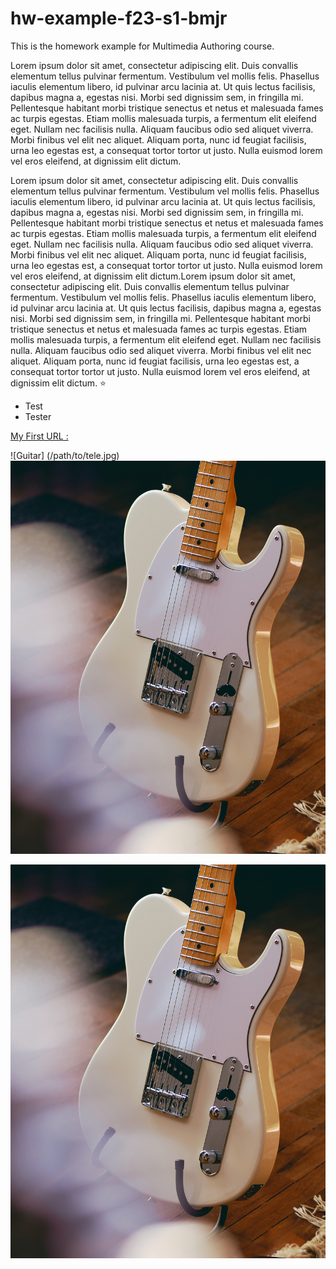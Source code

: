 # hw-example-f23-s1-bmjr
This is the homework example for Multimedia Authoring course.


Lorem ipsum dolor sit amet, consectetur adipiscing elit. Duis convallis elementum tellus pulvinar fermentum. Vestibulum vel mollis felis. Phasellus iaculis elementum libero, id pulvinar arcu lacinia at. Ut quis lectus facilisis, dapibus magna a, egestas nisi. Morbi sed dignissim sem, in fringilla mi. Pellentesque habitant morbi tristique senectus et netus et malesuada fames ac turpis egestas. Etiam mollis malesuada turpis, a fermentum elit eleifend eget. Nullam nec facilisis nulla. Aliquam faucibus odio sed aliquet viverra. Morbi finibus vel elit nec aliquet. Aliquam porta, nunc id feugiat facilisis, urna leo egestas est, a consequat tortor tortor ut justo. Nulla euismod lorem vel eros eleifend, at dignissim elit dictum.

Lorem ipsum dolor sit amet, consectetur adipiscing elit. Duis convallis elementum tellus pulvinar fermentum. Vestibulum vel mollis felis. Phasellus iaculis elementum libero, id pulvinar arcu lacinia at. Ut quis lectus facilisis, dapibus magna a, egestas nisi. Morbi sed dignissim sem, in fringilla mi. Pellentesque habitant morbi tristique senectus et netus et malesuada fames ac turpis egestas. Etiam mollis malesuada turpis, a fermentum elit eleifend eget. Nullam nec facilisis nulla. Aliquam faucibus odio sed aliquet viverra. Morbi finibus vel elit nec aliquet. Aliquam porta, nunc id feugiat facilisis, urna leo egestas est, a consequat tortor tortor ut justo. Nulla euismod lorem vel eros eleifend, at dignissim elit dictum.Lorem ipsum dolor sit amet, consectetur adipiscing elit. Duis convallis elementum tellus pulvinar fermentum. Vestibulum vel mollis felis. Phasellus iaculis elementum libero, id pulvinar arcu lacinia at. Ut quis lectus facilisis, dapibus magna a, egestas nisi. Morbi sed dignissim sem, in fringilla mi. Pellentesque habitant morbi tristique senectus et netus et malesuada fames ac turpis egestas. Etiam mollis malesuada turpis, a fermentum elit eleifend eget. Nullam nec facilisis nulla. Aliquam faucibus odio sed aliquet viverra. Morbi finibus vel elit nec aliquet. Aliquam porta, nunc id feugiat facilisis, urna leo egestas est, a consequat tortor tortor ut justo. Nulla euismod lorem vel eros eleifend, at dignissim elit dictum. :star:

- Test
- Tester

[My First URL :](https://www.facebook.com)

![Guitar] (/path/to/tele.jpg) <img src=images/tele.jpg>

![Guitar](images/tele.jpg)